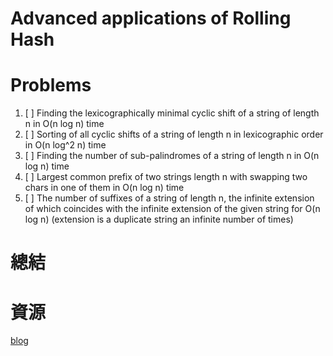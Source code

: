 # Advanced applications of Rolling Hash

# Problems
1. [ ] Finding the lexicographically minimal cyclic shift of a string of length n in O(n log n) time
2. [ ] Sorting of all cyclic shifts of a string of length n in lexicographic order in O(n log^2 n) time
3. [ ] Finding the number of sub-palindromes of a string of length n in O(n log n) time
4. [ ] Largest common prefix of two strings length n with swapping two chars in one of them in O(n log n) time
5. [ ] The number of suffixes of a string of length n, the infinite extension of which coincides with the infinite extension of the given string for O(n log n) (extension is a duplicate string an infinite number of times)

# 總結

# 資源
[blog](https://codeforces.com/blog/entry/60445)